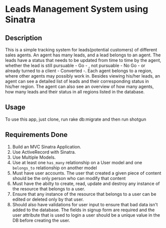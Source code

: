 # Leads Management System using Sinatra

## Description

This is a simple tracking system for leads(potential customers) of different sales agents. An agent has many leads, and a lead belongs to an agent. The leads have a status that needs to be updated from time to time by the agent, whether the lead is still pursuable - Go - , not pursuable - No Go - or already turned to a client - Converted -. Each agent belongs to a region, where other agents may possibly work in. Besides viewing his/her leads, an agent can see a detailed list of leads and their corresponding status in his/her region. The agent can also see an overview of how many agents, how many leads and their status in all regions listed in the database.

## Usage

To use this app, just clone, run rake db:migrate and then run shotgun


## Requirements Done

1. Build an MVC Sinatra Application.
2. Use ActiveRecord with Sinatra.
3. Use Multiple Models.
4. Use at least one `has_many` relationship on a User model and one `belongs_to` relationship on another model
5. Must have user accounts. The user that created a given piece of content should be the only person who can modify that content
6. Must have the abilty to create, read, update and destroy any instance of the resource that belongs to a user.
7. Ensure that any instance of the resource that belongs to a user can be edited or deleted only by that user.
8. Should also have validations for user input to ensure that bad data isn't added to the database. The fields in signup form are required and the user attribute that is used to login a user should be a unique value in the DB before creating the user.
